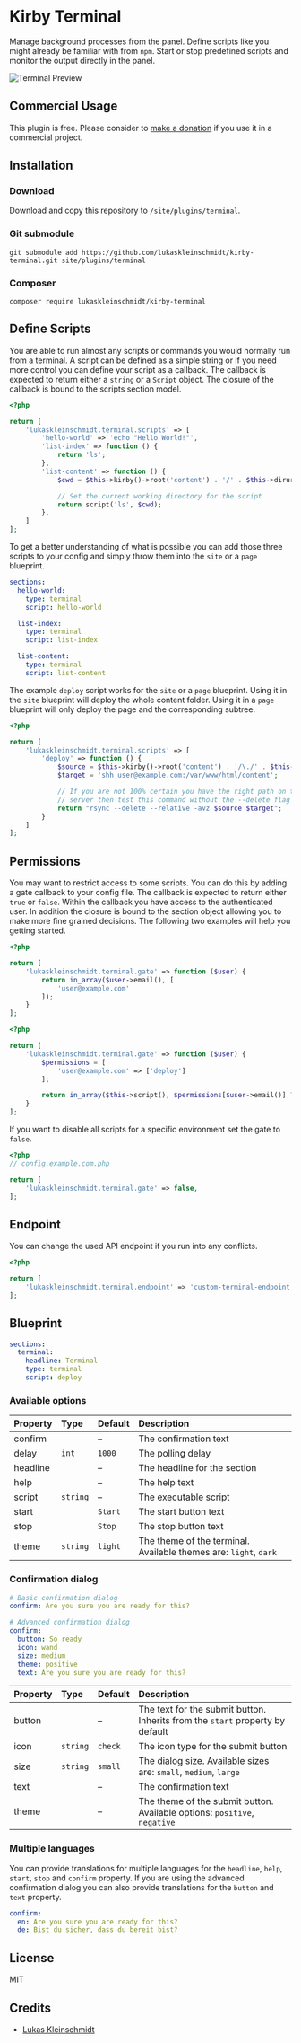 # Kirby Terminal
Manage background processes from the panel. Define scripts like you might already be familiar with from `npm`. Start or stop predefined scripts and monitor the output directly in the panel.

![Terminal Preview](http://github.kleinschmidt.at/kirby-terminal/preview.gif)

## Commercial Usage
This plugin is free. Please consider to [make a donation](https://www.paypal.me/lukaskleinschmidt) if you use it in a commercial project.

## Installation

### Download
Download and copy this repository to `/site/plugins/terminal`.

### Git submodule
```
git submodule add https://github.com/lukaskleinschmidt/kirby-terminal.git site/plugins/terminal
```

### Composer
```
composer require lukaskleinschmidt/kirby-terminal
```

## Define Scripts
You are able to run almost any scripts or commands you would normally run from a terminal. A script can be defined as a simple string or if you need more control you can define your script as a callback. The callback is expected to return either a `string` or a `Script` object. The closure of the callback is bound to the scripts section model.

```php
<?php

return [
    'lukaskleinschmidt.terminal.scripts' => [
        'hello-world' => 'echo "Hello World!"',
        'list-index' => function () {
            return 'ls';
        },
        'list-content' => function () {
            $cwd = $this->kirby()->root('content') . '/' . $this->diruri();

            // Set the current working directory for the script
            return script('ls', $cwd);
        },
    ]
];
```

To get a better understanding of what is possible you can add those three scripts to your config and simply throw them into the `site` or a `page` blueprint.

```yml
sections:
  hello-world:
    type: terminal
    script: hello-world

  list-index:
    type: terminal
    script: list-index

  list-content:
    type: terminal
    script: list-content
```

The example `deploy` script works for the `site` or a `page` blueprint. Using it in the `site` blueprint will deploy the whole content folder. Using it in a `page` blueprint will only deploy the page and the corresponding subtree.

```php
<?php

return [
    'lukaskleinschmidt.terminal.scripts' => [
        'deploy' => function () {
            $source = $this->kirby()->root('content') . '/\./' . $this->diruri();
            $target = 'shh_user@example.com:/var/www/html/content';

            // If you are not 100% certain you have the right path on the remote
            // server then test this command without the --delete flag first
            return "rsync --delete --relative -avz $source $target";
        }
    ]
];
```

## Permissions
You may want to restrict access to some scripts. You can do this by adding a gate callback to your config file. The callback is expected to return either `true` or `false`. Within the callback you have access to the authenticated user. In addition the closure is bound to the section object allowing you to make more fine grained decisions. The following two examples will help you getting started.

```php
<?php

return [
    'lukaskleinschmidt.terminal.gate' => function ($user) {
        return in_array($user->email(), [
            'user@example.com'
        ]);
    }
];
```

```php
<?php

return [
    'lukaskleinschmidt.terminal.gate' => function ($user) {
        $permissions = [
            'user@example.com' => ['deploy']
        ];

        return in_array($this->script(), $permissions[$user->email()] ?? []);
    }
];
```

If you want to disable all scripts for a specific environment set the gate to `false`.

```php
<?php
// config.example.com.php

return [
    'lukaskleinschmidt.terminal.gate' => false,
];
```

## Endpoint
You can change the used API endpoint if you run into any conflicts.

```php
<?php

return [
    'lukaskleinschmidt.terminal.endpoint' => 'custom-terminal-endpoint'
];
```

## Blueprint
```yml
sections:
  terminal:
    headline: Terminal
    type: terminal
    script: deploy
```

### Available options
Property | Type     | Default | Description
:--      | :--      | :--     | :--
confirm  |          | –       | The confirmation text
delay    | `int`    | `1000`  | The polling delay
headline |          | –       | The headline for the section
help     |          | –       | The help text
script   | `string` | –       | The executable script
start    |          | `Start` | The start button text
stop     |          | `Stop`  | The stop button text
theme    | `string` | `light` | The theme of the terminal. Available themes are: `light`, `dark`

### Confirmation dialog
```yml
# Basic confirmation dialog
confirm: Are you sure you are ready for this?

# Advanced confirmation dialog
confirm:
  button: So ready
  icon: wand
  size: medium
  theme: positive
  text: Are you sure you are ready for this?
```

Property | Type     | Default | Description
:--      | :--      | :--     | :--
button   |          | –       | The text for the submit button. Inherits from the `start` property by default
icon     | `string` | `check` | The icon type for the submit button
size     | `string` | `small` | The dialog size. Available sizes are: `small`, `medium`, `large`
text     |          | –       | The confirmation text
theme    |          | –       | The theme of the submit button. Available options: `positive`, `negative`

### Multiple languages
You can provide translations for multiple languages for the `headline`, `help`, `start`, `stop` and `confirm` property. If you are using the advanced confirmation dialog you can also provide translations for the `button` and `text` property.
```yml
confirm:
  en: Are you sure you are ready for this?
  de: Bist du sicher, dass du bereit bist?
```

## License

MIT

## Credits

- [Lukas Kleinschmidt](https://github.com/lukaskleinschmidt)
